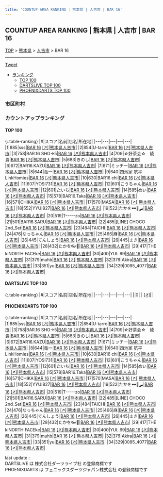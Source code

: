 ```yaml
---
title: 'COUNTUP AREA RANKING | 熊本県 | 人吉市 | BAR 16'
---
```

## COUNTUP AREA RANKING | 熊本県 | 人吉市 | BAR 16

[TOP](/darts/rank/) > [熊本県](/darts/rank/熊本県/) > [人吉市](/darts/rank/熊本県/人吉市/) > BAR 16

___

<a href="https://twitter.com/share?ref_src=twsrc%5Etfw" data-text="COUNTUP AREA RANKING | 熊本県人吉市BAR 16" class="twitter-share-button" data-hashtags="DARTSLIVE,PHOENIXDARTS,darts,ダーツ" data-show-count="false">Tweet</a>

* [ランキング](#カウントアップランキング)
    * [TOP 100](#top-100)
    * [DARTSLIVE TOP 100](#dartslive-top-100)
    * [PHOENIXDARTS TOP 100](#phoenixdarts-top-100)

### 市区町村

<ul>

</ul>

### カウントアップランキング

#### TOP 100



{:.table-ranking}
|#|スコア|名前|店名|所在地|
|---|---|---|---|---|
|1|885|<span class="rank-name-pd">sss</span>|<a href="/darts/rank/shops/90274.html">BAR 16</a> <a href="https://vs.phoenixdarts.com/jp/shop/shopDetailInfo/s_90274?s_seq=90274">[↗]</a>|<a href="/darts/rank/熊本県/人吉市">熊本県人吉市</a>|
|2|854|<span class="rank-name-pd">U-tarro</span>|<a href="/darts/rank/shops/90274.html">BAR 16</a> <a href="https://vs.phoenixdarts.com/jp/shop/shopDetailInfo/s_90274?s_seq=90274">[↗]</a>|<a href="/darts/rank/熊本県/人吉市">熊本県人吉市</a>|
|3|758|<span class="rank-name-pd">BAR.16 SHO→5</span>|<a href="/darts/rank/shops/90274.html">BAR 16</a> <a href="https://vs.phoenixdarts.com/jp/shop/shopDetailInfo/s_90274?s_seq=90274">[↗]</a>|<a href="/darts/rank/熊本県/人吉市">熊本県人吉市</a>|
|4|709|<span class="rank-name-pd">☆好茶会☆　綾貴</span>|<a href="/darts/rank/shops/90274.html">BAR 16</a> <a href="https://vs.phoenixdarts.com/jp/shop/shopDetailInfo/s_90274?s_seq=90274">[↗]</a>|<a href="/darts/rank/熊本県/人吉市">熊本県人吉市</a>|
|5|683|<span class="rank-name-pd">きのし</span>|<a href="/darts/rank/shops/90274.html">BAR 16</a> <a href="https://vs.phoenixdarts.com/jp/shop/shopDetailInfo/s_90274?s_seq=90274">[↗]</a>|<a href="/darts/rank/熊本県/人吉市">熊本県人吉市</a>|
|6|672|<span class="rank-name-pd">BAR16.KAZU</span>|<a href="/darts/rank/shops/90274.html">BAR 16</a> <a href="https://vs.phoenixdarts.com/jp/shop/shopDetailInfo/s_90274?s_seq=90274">[↗]</a>|<a href="/darts/rank/熊本県/人吉市">熊本県人吉市</a>|
|7|671|<span class="rank-name-pd">ミッチー</span>|<a href="/darts/rank/shops/90274.html">BAR 16</a> <a href="https://vs.phoenixdarts.com/jp/shop/shopDetailInfo/s_90274?s_seq=90274">[↗]</a>|<a href="/darts/rank/熊本県/人吉市">熊本県人吉市</a>|
|8|644|<span class="rank-name-pd">竜一</span>|<a href="/darts/rank/shops/90274.html">BAR 16</a> <a href="https://vs.phoenixdarts.com/jp/shop/shopDetailInfo/s_90274?s_seq=90274">[↗]</a>|<a href="/darts/rank/熊本県/人吉市">熊本県人吉市</a>|
|9|640|<span class="rank-name-pd">四池家 航平 LinkHomies</span>|<a href="/darts/rank/shops/90274.html">BAR 16</a> <a href="https://vs.phoenixdarts.com/jp/shop/shopDetailInfo/s_90274?s_seq=90274">[↗]</a>|<a href="/darts/rank/熊本県/人吉市">熊本県人吉市</a>|
|10|630|<span class="rank-name-pd">BAR16 chi</span>|<a href="/darts/rank/shops/90274.html">BAR 16</a> <a href="https://vs.phoenixdarts.com/jp/shop/shopDetailInfo/s_90274?s_seq=90274">[↗]</a>|<a href="/darts/rank/熊本県/人吉市">熊本県人吉市</a>|
|11|607|<span class="rank-name-pd">YOSI731</span>|<a href="/darts/rank/shops/90274.html">BAR 16</a> <a href="https://vs.phoenixdarts.com/jp/shop/shopDetailInfo/s_90274?s_seq=90274">[↗]</a>|<a href="/darts/rank/熊本県/人吉市">熊本県人吉市</a>|
|12|601|<span class="rank-name-pd">こうちゃん</span>|<a href="/darts/rank/shops/90274.html">BAR 16</a> <a href="https://vs.phoenixdarts.com/jp/shop/shopDetailInfo/s_90274?s_seq=90274">[↗]</a>|<a href="/darts/rank/熊本県/人吉市">熊本県人吉市</a>|
|12|601|<span class="rank-name-pd">たいち</span>|<a href="/darts/rank/shops/90274.html">BAR 16</a> <a href="https://vs.phoenixdarts.com/jp/shop/shopDetailInfo/s_90274?s_seq=90274">[↗]</a>|<a href="/darts/rank/熊本県/人吉市">熊本県人吉市</a>|
|14|585|<span class="rank-name-pd">めい</span>|<a href="/darts/rank/shops/90274.html">BAR 16</a> <a href="https://vs.phoenixdarts.com/jp/shop/shopDetailInfo/s_90274?s_seq=90274">[↗]</a>|<a href="/darts/rank/熊本県/人吉市">熊本県人吉市</a>|
|15|578|<span class="rank-name-pd">BAR16.Taka</span>|<a href="/darts/rank/shops/90274.html">BAR 16</a> <a href="https://vs.phoenixdarts.com/jp/shop/shopDetailInfo/s_90274?s_seq=90274">[↗]</a>|<a href="/darts/rank/熊本県/人吉市">熊本県人吉市</a>|
|16|571|<span class="rank-name-pd">CHIKA</span>|<a href="/darts/rank/shops/90274.html">BAR 16</a> <a href="https://vs.phoenixdarts.com/jp/shop/shopDetailInfo/s_90274?s_seq=90274">[↗]</a>|<a href="/darts/rank/熊本県/人吉市">熊本県人吉市</a>|
|17|570|<span class="rank-name-pd">MASA</span>|<a href="/darts/rank/shops/90274.html">BAR 16</a> <a href="https://vs.phoenixdarts.com/jp/shop/shopDetailInfo/s_90274?s_seq=90274">[↗]</a>|<a href="/darts/rank/熊本県/人吉市">熊本県人吉市</a>|
|18|552|<span class="rank-name-pd">YYUI827</span>|<a href="/darts/rank/shops/90274.html">BAR 16</a> <a href="https://vs.phoenixdarts.com/jp/shop/shopDetailInfo/s_90274?s_seq=90274">[↗]</a>|<a href="/darts/rank/熊本県/人吉市">熊本県人吉市</a>|
|19|522|<span class="rank-name-pd">たかを🕶💊🛹</span>|<a href="/darts/rank/shops/90274.html">BAR 16</a> <a href="https://vs.phoenixdarts.com/jp/shop/shopDetailInfo/s_90274?s_seq=90274">[↗]</a>|<a href="/darts/rank/熊本県/人吉市">熊本県人吉市</a>|
|20|519|<span class="rank-name-pd">T-----zo</span>|<a href="/darts/rank/shops/90274.html">BAR 16</a> <a href="https://vs.phoenixdarts.com/jp/shop/shopDetailInfo/s_90274?s_seq=90274">[↗]</a>|<a href="/darts/rank/熊本県/人吉市">熊本県人吉市</a>|
|21|501|<span class="rank-name-pd">BAR16.SARU</span>|<a href="/darts/rank/shops/90274.html">BAR 16</a> <a href="https://vs.phoenixdarts.com/jp/shop/shopDetailInfo/s_90274?s_seq=90274">[↗]</a>|<a href="/darts/rank/熊本県/人吉市">熊本県人吉市</a>|
|22|485|<span class="rank-name-pd">[LINE] CHOCO 2nd_Set</span>|<a href="/darts/rank/shops/90274.html">BAR 16</a> <a href="https://vs.phoenixdarts.com/jp/shop/shopDetailInfo/s_90274?s_seq=90274">[↗]</a>|<a href="/darts/rank/熊本県/人吉市">熊本県人吉市</a>|
|23|484|<span class="rank-name-pd">TAICHI</span>|<a href="/darts/rank/shops/90274.html">BAR 16</a> <a href="https://vs.phoenixdarts.com/jp/shop/shopDetailInfo/s_90274?s_seq=90274">[↗]</a>|<a href="/darts/rank/熊本県/人吉市">熊本県人吉市</a>|
|24|476|<span class="rank-name-pd">なっちゃん</span>|<a href="/darts/rank/shops/90274.html">BAR 16</a> <a href="https://vs.phoenixdarts.com/jp/shop/shopDetailInfo/s_90274?s_seq=90274">[↗]</a>|<a href="/darts/rank/熊本県/人吉市">熊本県人吉市</a>|
|25|466|<span class="rank-name-pd">麻</span>|<a href="/darts/rank/shops/90274.html">BAR 16</a> <a href="https://vs.phoenixdarts.com/jp/shop/shopDetailInfo/s_90274?s_seq=90274">[↗]</a>|<a href="/darts/rank/熊本県/人吉市">熊本県人吉市</a>|
|26|445|<span class="rank-name-pd">てんしょう</span>|<a href="/darts/rank/shops/90274.html">BAR 16</a> <a href="https://vs.phoenixdarts.com/jp/shop/shopDetailInfo/s_90274?s_seq=90274">[↗]</a>|<a href="/darts/rank/熊本県/人吉市">熊本県人吉市</a>|
|26|445|<span class="rank-name-pd">まき</span>|<a href="/darts/rank/shops/90274.html">BAR 16</a> <a href="https://vs.phoenixdarts.com/jp/shop/shopDetailInfo/s_90274?s_seq=90274">[↗]</a>|<a href="/darts/rank/熊本県/人吉市">熊本県人吉市</a>|
|28|432|<span class="rank-name-pd">たかを👓💊</span>|<a href="/darts/rank/shops/90274.html">BAR 16</a> <a href="https://vs.phoenixdarts.com/jp/shop/shopDetailInfo/s_90274?s_seq=90274">[↗]</a>|<a href="/darts/rank/熊本県/人吉市">熊本県人吉市</a>|
|29|417|<span class="rank-name-pd">THE kiNORTH FACEke</span>|<a href="/darts/rank/shops/90274.html">BAR 16</a> <a href="https://vs.phoenixdarts.com/jp/shop/shopDetailInfo/s_90274?s_seq=90274">[↗]</a>|<a href="/darts/rank/熊本県/人吉市">熊本県人吉市</a>|
|30|400|<span class="rank-name-pd">YUI..69</span>|<a href="/darts/rank/shops/90274.html">BAR 16</a> <a href="https://vs.phoenixdarts.com/jp/shop/shopDetailInfo/s_90274?s_seq=90274">[↗]</a>|<a href="/darts/rank/熊本県/人吉市">熊本県人吉市</a>|
|31|379|<span class="rank-name-pd">muhb</span>|<a href="/darts/rank/shops/90274.html">BAR 16</a> <a href="https://vs.phoenixdarts.com/jp/shop/shopDetailInfo/s_90274?s_seq=90274">[↗]</a>|<a href="/darts/rank/熊本県/人吉市">熊本県人吉市</a>|
|32|376|<span class="rank-name-pd">Akira</span>|<a href="/darts/rank/shops/90274.html">BAR 16</a> <a href="https://vs.phoenixdarts.com/jp/shop/shopDetailInfo/s_90274?s_seq=90274">[↗]</a>|<a href="/darts/rank/熊本県/人吉市">熊本県人吉市</a>|
|33|351|<span class="rank-name-pd">yu</span>|<a href="/darts/rank/shops/90274.html">BAR 16</a> <a href="https://vs.phoenixdarts.com/jp/shop/shopDetailInfo/s_90274?s_seq=90274">[↗]</a>|<a href="/darts/rank/熊本県/人吉市">熊本県人吉市</a>|
|34|329|<span class="rank-name-pd">0095_4077</span>|<a href="/darts/rank/shops/90274.html">BAR 16</a> <a href="https://vs.phoenixdarts.com/jp/shop/shopDetailInfo/s_90274?s_seq=90274">[↗]</a>|<a href="/darts/rank/熊本県/人吉市">熊本県人吉市</a>|


#### DARTSLIVE TOP 100



{:.table-ranking}
|#|スコア|名前|店名|所在地|
|---|---|---|---|---|
||0|<span class="rank-name-dl"> </span>|<a href="/darts/rank/shops/.html"></a> <a href="">[↗]</a>|<a href="/darts/rank//"></a>|


#### PHOENIXDARTS TOP 100



{:.table-ranking}
|#|スコア|名前|店名|所在地|
|---|---|---|---|---|
|1|885|<span class="rank-name-pd">sss</span>|<a href="/darts/rank/shops/90274.html">BAR 16</a> <a href="https://vs.phoenixdarts.com/jp/shop/shopDetailInfo/s_90274?s_seq=90274">[↗]</a>|<a href="/darts/rank/熊本県/人吉市">熊本県人吉市</a>|
|2|854|<span class="rank-name-pd">U-tarro</span>|<a href="/darts/rank/shops/90274.html">BAR 16</a> <a href="https://vs.phoenixdarts.com/jp/shop/shopDetailInfo/s_90274?s_seq=90274">[↗]</a>|<a href="/darts/rank/熊本県/人吉市">熊本県人吉市</a>|
|3|758|<span class="rank-name-pd">BAR.16 SHO→5</span>|<a href="/darts/rank/shops/90274.html">BAR 16</a> <a href="https://vs.phoenixdarts.com/jp/shop/shopDetailInfo/s_90274?s_seq=90274">[↗]</a>|<a href="/darts/rank/熊本県/人吉市">熊本県人吉市</a>|
|4|709|<span class="rank-name-pd">☆好茶会☆　綾貴</span>|<a href="/darts/rank/shops/90274.html">BAR 16</a> <a href="https://vs.phoenixdarts.com/jp/shop/shopDetailInfo/s_90274?s_seq=90274">[↗]</a>|<a href="/darts/rank/熊本県/人吉市">熊本県人吉市</a>|
|5|683|<span class="rank-name-pd">きのし</span>|<a href="/darts/rank/shops/90274.html">BAR 16</a> <a href="https://vs.phoenixdarts.com/jp/shop/shopDetailInfo/s_90274?s_seq=90274">[↗]</a>|<a href="/darts/rank/熊本県/人吉市">熊本県人吉市</a>|
|6|672|<span class="rank-name-pd">BAR16.KAZU</span>|<a href="/darts/rank/shops/90274.html">BAR 16</a> <a href="https://vs.phoenixdarts.com/jp/shop/shopDetailInfo/s_90274?s_seq=90274">[↗]</a>|<a href="/darts/rank/熊本県/人吉市">熊本県人吉市</a>|
|7|671|<span class="rank-name-pd">ミッチー</span>|<a href="/darts/rank/shops/90274.html">BAR 16</a> <a href="https://vs.phoenixdarts.com/jp/shop/shopDetailInfo/s_90274?s_seq=90274">[↗]</a>|<a href="/darts/rank/熊本県/人吉市">熊本県人吉市</a>|
|8|644|<span class="rank-name-pd">竜一</span>|<a href="/darts/rank/shops/90274.html">BAR 16</a> <a href="https://vs.phoenixdarts.com/jp/shop/shopDetailInfo/s_90274?s_seq=90274">[↗]</a>|<a href="/darts/rank/熊本県/人吉市">熊本県人吉市</a>|
|9|640|<span class="rank-name-pd">四池家 航平 LinkHomies</span>|<a href="/darts/rank/shops/90274.html">BAR 16</a> <a href="https://vs.phoenixdarts.com/jp/shop/shopDetailInfo/s_90274?s_seq=90274">[↗]</a>|<a href="/darts/rank/熊本県/人吉市">熊本県人吉市</a>|
|10|630|<span class="rank-name-pd">BAR16 chi</span>|<a href="/darts/rank/shops/90274.html">BAR 16</a> <a href="https://vs.phoenixdarts.com/jp/shop/shopDetailInfo/s_90274?s_seq=90274">[↗]</a>|<a href="/darts/rank/熊本県/人吉市">熊本県人吉市</a>|
|11|607|<span class="rank-name-pd">YOSI731</span>|<a href="/darts/rank/shops/90274.html">BAR 16</a> <a href="https://vs.phoenixdarts.com/jp/shop/shopDetailInfo/s_90274?s_seq=90274">[↗]</a>|<a href="/darts/rank/熊本県/人吉市">熊本県人吉市</a>|
|12|601|<span class="rank-name-pd">こうちゃん</span>|<a href="/darts/rank/shops/90274.html">BAR 16</a> <a href="https://vs.phoenixdarts.com/jp/shop/shopDetailInfo/s_90274?s_seq=90274">[↗]</a>|<a href="/darts/rank/熊本県/人吉市">熊本県人吉市</a>|
|12|601|<span class="rank-name-pd">たいち</span>|<a href="/darts/rank/shops/90274.html">BAR 16</a> <a href="https://vs.phoenixdarts.com/jp/shop/shopDetailInfo/s_90274?s_seq=90274">[↗]</a>|<a href="/darts/rank/熊本県/人吉市">熊本県人吉市</a>|
|14|585|<span class="rank-name-pd">めい</span>|<a href="/darts/rank/shops/90274.html">BAR 16</a> <a href="https://vs.phoenixdarts.com/jp/shop/shopDetailInfo/s_90274?s_seq=90274">[↗]</a>|<a href="/darts/rank/熊本県/人吉市">熊本県人吉市</a>|
|15|578|<span class="rank-name-pd">BAR16.Taka</span>|<a href="/darts/rank/shops/90274.html">BAR 16</a> <a href="https://vs.phoenixdarts.com/jp/shop/shopDetailInfo/s_90274?s_seq=90274">[↗]</a>|<a href="/darts/rank/熊本県/人吉市">熊本県人吉市</a>|
|16|571|<span class="rank-name-pd">CHIKA</span>|<a href="/darts/rank/shops/90274.html">BAR 16</a> <a href="https://vs.phoenixdarts.com/jp/shop/shopDetailInfo/s_90274?s_seq=90274">[↗]</a>|<a href="/darts/rank/熊本県/人吉市">熊本県人吉市</a>|
|17|570|<span class="rank-name-pd">MASA</span>|<a href="/darts/rank/shops/90274.html">BAR 16</a> <a href="https://vs.phoenixdarts.com/jp/shop/shopDetailInfo/s_90274?s_seq=90274">[↗]</a>|<a href="/darts/rank/熊本県/人吉市">熊本県人吉市</a>|
|18|552|<span class="rank-name-pd">YYUI827</span>|<a href="/darts/rank/shops/90274.html">BAR 16</a> <a href="https://vs.phoenixdarts.com/jp/shop/shopDetailInfo/s_90274?s_seq=90274">[↗]</a>|<a href="/darts/rank/熊本県/人吉市">熊本県人吉市</a>|
|19|522|<span class="rank-name-pd">たかを🕶💊🛹</span>|<a href="/darts/rank/shops/90274.html">BAR 16</a> <a href="https://vs.phoenixdarts.com/jp/shop/shopDetailInfo/s_90274?s_seq=90274">[↗]</a>|<a href="/darts/rank/熊本県/人吉市">熊本県人吉市</a>|
|20|519|<span class="rank-name-pd">T-----zo</span>|<a href="/darts/rank/shops/90274.html">BAR 16</a> <a href="https://vs.phoenixdarts.com/jp/shop/shopDetailInfo/s_90274?s_seq=90274">[↗]</a>|<a href="/darts/rank/熊本県/人吉市">熊本県人吉市</a>|
|21|501|<span class="rank-name-pd">BAR16.SARU</span>|<a href="/darts/rank/shops/90274.html">BAR 16</a> <a href="https://vs.phoenixdarts.com/jp/shop/shopDetailInfo/s_90274?s_seq=90274">[↗]</a>|<a href="/darts/rank/熊本県/人吉市">熊本県人吉市</a>|
|22|485|<span class="rank-name-pd">[LINE] CHOCO 2nd_Set</span>|<a href="/darts/rank/shops/90274.html">BAR 16</a> <a href="https://vs.phoenixdarts.com/jp/shop/shopDetailInfo/s_90274?s_seq=90274">[↗]</a>|<a href="/darts/rank/熊本県/人吉市">熊本県人吉市</a>|
|23|484|<span class="rank-name-pd">TAICHI</span>|<a href="/darts/rank/shops/90274.html">BAR 16</a> <a href="https://vs.phoenixdarts.com/jp/shop/shopDetailInfo/s_90274?s_seq=90274">[↗]</a>|<a href="/darts/rank/熊本県/人吉市">熊本県人吉市</a>|
|24|476|<span class="rank-name-pd">なっちゃん</span>|<a href="/darts/rank/shops/90274.html">BAR 16</a> <a href="https://vs.phoenixdarts.com/jp/shop/shopDetailInfo/s_90274?s_seq=90274">[↗]</a>|<a href="/darts/rank/熊本県/人吉市">熊本県人吉市</a>|
|25|466|<span class="rank-name-pd">麻</span>|<a href="/darts/rank/shops/90274.html">BAR 16</a> <a href="https://vs.phoenixdarts.com/jp/shop/shopDetailInfo/s_90274?s_seq=90274">[↗]</a>|<a href="/darts/rank/熊本県/人吉市">熊本県人吉市</a>|
|26|445|<span class="rank-name-pd">てんしょう</span>|<a href="/darts/rank/shops/90274.html">BAR 16</a> <a href="https://vs.phoenixdarts.com/jp/shop/shopDetailInfo/s_90274?s_seq=90274">[↗]</a>|<a href="/darts/rank/熊本県/人吉市">熊本県人吉市</a>|
|26|445|<span class="rank-name-pd">まき</span>|<a href="/darts/rank/shops/90274.html">BAR 16</a> <a href="https://vs.phoenixdarts.com/jp/shop/shopDetailInfo/s_90274?s_seq=90274">[↗]</a>|<a href="/darts/rank/熊本県/人吉市">熊本県人吉市</a>|
|28|432|<span class="rank-name-pd">たかを👓💊</span>|<a href="/darts/rank/shops/90274.html">BAR 16</a> <a href="https://vs.phoenixdarts.com/jp/shop/shopDetailInfo/s_90274?s_seq=90274">[↗]</a>|<a href="/darts/rank/熊本県/人吉市">熊本県人吉市</a>|
|29|417|<span class="rank-name-pd">THE kiNORTH FACEke</span>|<a href="/darts/rank/shops/90274.html">BAR 16</a> <a href="https://vs.phoenixdarts.com/jp/shop/shopDetailInfo/s_90274?s_seq=90274">[↗]</a>|<a href="/darts/rank/熊本県/人吉市">熊本県人吉市</a>|
|30|400|<span class="rank-name-pd">YUI..69</span>|<a href="/darts/rank/shops/90274.html">BAR 16</a> <a href="https://vs.phoenixdarts.com/jp/shop/shopDetailInfo/s_90274?s_seq=90274">[↗]</a>|<a href="/darts/rank/熊本県/人吉市">熊本県人吉市</a>|
|31|379|<span class="rank-name-pd">muhb</span>|<a href="/darts/rank/shops/90274.html">BAR 16</a> <a href="https://vs.phoenixdarts.com/jp/shop/shopDetailInfo/s_90274?s_seq=90274">[↗]</a>|<a href="/darts/rank/熊本県/人吉市">熊本県人吉市</a>|
|32|376|<span class="rank-name-pd">Akira</span>|<a href="/darts/rank/shops/90274.html">BAR 16</a> <a href="https://vs.phoenixdarts.com/jp/shop/shopDetailInfo/s_90274?s_seq=90274">[↗]</a>|<a href="/darts/rank/熊本県/人吉市">熊本県人吉市</a>|
|33|351|<span class="rank-name-pd">yu</span>|<a href="/darts/rank/shops/90274.html">BAR 16</a> <a href="https://vs.phoenixdarts.com/jp/shop/shopDetailInfo/s_90274?s_seq=90274">[↗]</a>|<a href="/darts/rank/熊本県/人吉市">熊本県人吉市</a>|
|34|329|<span class="rank-name-pd">0095_4077</span>|<a href="/darts/rank/shops/90274.html">BAR 16</a> <a href="https://vs.phoenixdarts.com/jp/shop/shopDetailInfo/s_90274?s_seq=90274">[↗]</a>|<a href="/darts/rank/熊本県/人吉市">熊本県人吉市</a>|


<div class="footer border-top border-gray-light mt-5 pt-3 text-right text-gray">
    last update : <span style="font-weight: italic" id="foot_last_modified"></span><br />
    DARTSLIVE は 株式会社ダーツライブ社 の登録商標です<br />
    PHOENIXDARTS は フェニックスダーツジャパン株式会社 の登録商標です<br />
</div>

<script src="https://cdnjs.cloudflare.com/ajax/libs/jquery.tablesorter/2.31.3/js/jquery.tablesorter.min.js" integrity="sha512-qzgd5cYSZcosqpzpn7zF2ZId8f/8CHmFKZ8j7mU4OUXTNRd5g+ZHBPsgKEwoqxCtdQvExE5LprwwPAgoicguNg==" crossorigin="anonymous" referrerpolicy="no-referrer"></script>
<link rel="stylesheet" href="https://cdnjs.cloudflare.com/ajax/libs/jquery.tablesorter/2.31.3/css/theme.default.min.css" integrity="sha512-wghhOJkjQX0Lh3NSWvNKeZ0ZpNn+SPVXX1Qyc9OCaogADktxrBiBdKGDoqVUOyhStvMBmJQ8ZdMHiR3wuEq8+w==" crossorigin="anonymous" referrerpolicy="no-referrer" />
<script>
$(function() {
    $(".table-ranking").tablesorter({sortList:[[0, 0]]});
    $("#foot_last_modified").text(formatDate(new Date(document.lastModified), 'yyyy-MM-dd HH:mm:ss'));
});
</script>

<script async src="https://platform.twitter.com/widgets.js" charset="utf-8"></script>